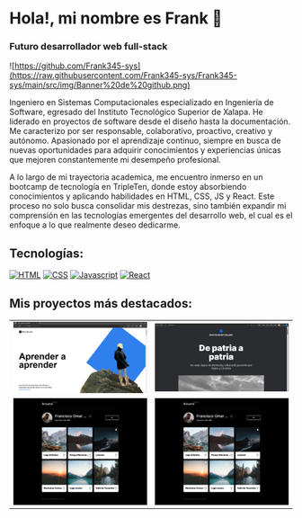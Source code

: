 # Hola!, mi nombre es Frank 👋
### Futuro desarrollador web full-stack

![https://github.com/Frank345-sys](https://raw.githubusercontent.com/Frank345-sys/Frank345-sys/main/src/img/Banner%20de%20github.png)

Ingeniero en Sistemas Computacionales especializado en Ingeniería de Software, egresado del Instituto Tecnológico Superior de Xalapa. He liderado en proyectos de software desde el diseño hasta la documentación. Me caracterizo por ser responsable, colaborativo, proactivo, creativo y autónomo. Apasionado por el aprendizaje continuo, siempre en busca de nuevas oportunidades para adquirir conocimientos y experiencias únicas que mejoren constantemente mi desempeño profesional.

A lo largo de mi trayectoria academica, me encuentro inmerso en un bootcamp de tecnología en TripleTen, donde estoy absorbiendo conocimientos y aplicando habilidades en HTML, CSS, JS y React. Este proceso no solo busca consolidar mis destrezas, sino también expandir mi comprensión en las tecnologías emergentes del desarrollo web, el cual es el enfoque a lo que realmente deseo dedicarme.

## Tecnologías:

[![HTML](https://img.shields.io/badge/HTML5-E34F26?style=for-the-badge&logo=html5&logoColor=white)]()
[![CSS](https://img.shields.io/badge/CSS3-1572B6?style=for-the-badge&logo=css3&logoColor=white)]()
[![Javascript](https://img.shields.io/badge/JavaScript-F7DF1E?style=for-the-badge&logo=javascript&logoColor=black)]()
[![React](https://img.shields.io/badge/React-20232A?style=for-the-badge&logo=react&logoColor=61DAFB)]()

## Mis proyectos más destacados:

<table style="width:100%">
<tr>
<td>
<img src="https://raw.githubusercontent.com/Frank345-sys/Frank345-sys/main/src/img/preview_web.png">
</a>
</td>
<td>
<img src="https://raw.githubusercontent.com/Frank345-sys/Frank345-sys/main/src/img/preview_web_2.png">
</a>
</td>
</tr>
<tr>
<td>
<img src="https://raw.githubusercontent.com/Frank345-sys/Frank345-sys/main/src/img/preview_web_3.png">
</a>
</td>
<td>
<img src="https://raw.githubusercontent.com/Frank345-sys/Frank345-sys/main/src/img/preview_web_4.png">
</a>
</td>
</tr>
</table>
<!-- -->

<!--
**Frank345-sys/Frank345-sys** is a ✨ _special_ ✨ repository because its `README.md` (this file) appears on your GitHub profile.

Here are some ideas to get you started:

- 🔭 I’m currently working on ...
- 🌱 I’m currently learning ...
- 👯 I’m looking to collaborate on ...
- 🤔 I’m looking for help with ...
- 💬 Ask me about ...
- 📫 How to reach me: ...
- 😄 Pronouns: ...
- ⚡ Fun fact: ...
-->

